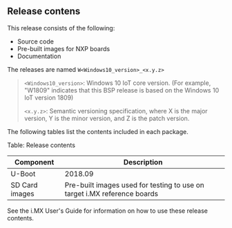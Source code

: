 ﻿## Release contens

This release consists of the following:
* Source code
* Pre-built images for NXP boards
* Documentation

The releases are named ``W<Windows10_version>_<x.y.z>``

> ``<Windows10_version>``: Windows 10 IoT core version. (For example, "W1809" indicates that this BSP release is based on the Windows 10 IoT version 1809)
> 
> ``<x.y.z>``: Semantic versioning specification, where X is the major version, Y is the minor version, and Z is the patch version.

The following tables list the contents included in each package.

Table: Release contents

|Component | Description|
|----|----|
|U-Boot | 2018.09| 
|SD Card images|Pre-built images used for testing to use on target i.MX reference boards|


See the i.MX User's Guide for information on how to use these release contents.

